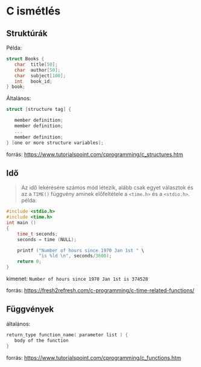 # C ismétlés

## Struktúrák
Példa:
````C
struct Books {
   char  title[50];
   char  author[50];
   char  subject[100];
   int   book_id;
} book;
````
Általános: 
````C
struct [structure tag] {

   member definition;
   member definition;
   ...
   member definition;
} [one or more structure variables];  
````
forrás: https://www.tutorialspoint.com/cprogramming/c_structures.htm


## Idő
> Az idő lekérésére számos mód létezik, alább csak egyet választok és az a `TIME()` függvény aminek előfeltétele a `<time.h>` és a `<stdio.h>`.
példa:
````C
#include <stdio.h>
#include <time.h>
int main ()
{
    time_t seconds;
    seconds = time (NULL);

    printf ("Number of hours since 1970 Jan 1st " \
            "is %ld \n", seconds/3600);
    return 0;
}
````
kimenet: `Number of hours since 1970 Jan 1st is 374528`

forrás: https://fresh2refresh.com/c-programming/c-time-related-functions/

## Függvények
általános: 
````C
return_type function_name( parameter list ) {
   body of the function
}
````
forrás: https://www.tutorialspoint.com/cprogramming/c_functions.htm
